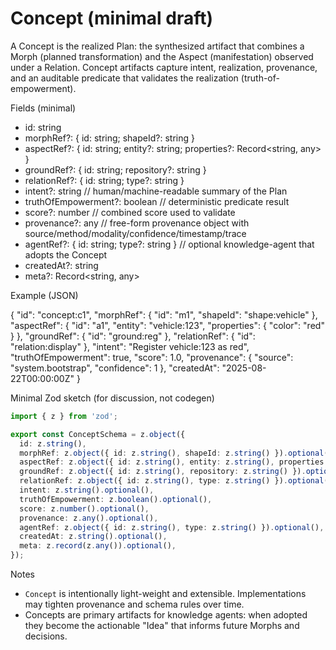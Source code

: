 # Concept (minimal draft)

A Concept is the realized Plan: the synthesized artifact that combines a Morph (planned transformation) and the Aspect (manifestation) observed under a Relation. Concept artifacts capture intent, realization, provenance, and an auditable predicate that validates the realization (truth-of-empowerment).

Fields (minimal)

- id: string
- morphRef?: { id: string; shapeId?: string }
- aspectRef?: { id: string; entity?: string; properties?: Record<string, any> }
- groundRef?: { id: string; repository?: string }
- relationRef?: { id: string; type?: string }
- intent?: string // human/machine-readable summary of the Plan
- truthOfEmpowerment?: boolean // deterministic predicate result
- score?: number // combined score used to validate
- provenance?: any // free-form provenance object with source/method/modality/confidence/timestamp/trace
- agentRef?: { id: string; type?: string } // optional knowledge-agent that adopts the Concept
- createdAt?: string
- meta?: Record<string, any>

Example (JSON)

{
  "id": "concept:c1",
  "morphRef": { "id": "m1", "shapeId": "shape:vehicle" },
  "aspectRef": { "id": "a1", "entity": "vehicle:123", "properties": { "color": "red" } },
  "groundRef": { "id": "ground:reg" },
  "relationRef": { "id": "relation:display" },
  "intent": "Register vehicle:123 as red",
  "truthOfEmpowerment": true,
  "score": 1.0,
  "provenance": { "source": "system.bootstrap", "confidence": 1 },
  "createdAt": "2025-08-22T00:00:00Z"
}

Minimal Zod sketch (for discussion, not codegen)

```ts
import { z } from 'zod';

export const ConceptSchema = z.object({
  id: z.string(),
  morphRef: z.object({ id: z.string(), shapeId: z.string() }).optional(),
  aspectRef: z.object({ id: z.string(), entity: z.string(), properties: z.record(z.any()) }).optional(),
  groundRef: z.object({ id: z.string(), repository: z.string() }).optional(),
  relationRef: z.object({ id: z.string(), type: z.string() }).optional(),
  intent: z.string().optional(),
  truthOfEmpowerment: z.boolean().optional(),
  score: z.number().optional(),
  provenance: z.any().optional(),
  agentRef: z.object({ id: z.string(), type: z.string() }).optional(),
  createdAt: z.string().optional(),
  meta: z.record(z.any()).optional(),
});
```

Notes

- `Concept` is intentionally light-weight and extensible. Implementations may tighten provenance and schema rules over time.
- Concepts are primary artifacts for knowledge agents: when adopted they become the actionable "Idea" that informs future Morphs and decisions.
